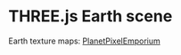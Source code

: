 # THREE.js Earth scene



Earth texture maps: [PlanetPixelEmporium](https://planetpixelemporium.com/earth.html)